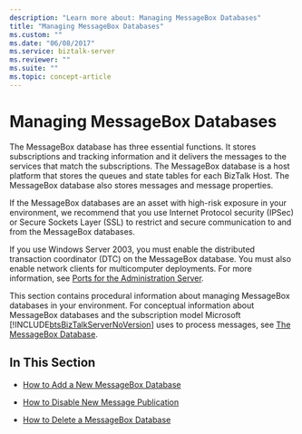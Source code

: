 ```yaml
---
description: "Learn more about: Managing MessageBox Databases"
title: "Managing MessageBox Databases"
ms.custom: ""
ms.date: "06/08/2017"
ms.service: biztalk-server
ms.reviewer: ""
ms.suite: ""
ms.topic: concept-article
---
```

# Managing MessageBox Databases
The MessageBox database has three essential functions. It stores subscriptions and tracking information and it delivers the messages to the services that match the subscriptions. The MessageBox database is a host platform that stores the queues and state tables for each BizTalk Host. The MessageBox database also stores messages and message properties.  
  
 If the MessageBox databases are an asset with high-risk exposure in your environment, we recommend that you use Internet Protocol security (IPSec) or Secure Sockets Layer (SSL) to restrict and secure communication to and from the MessageBox databases.  
  
 If you use Windows Server 2003, you must enable the distributed transaction coordinator (DTC) on the MessageBox database. You must also enable network clients for multicomputer deployments. For more information, see [Ports for the Administration Server](../core/ports-for-the-administration-server.md).  
  
 This section contains procedural information about managing MessageBox databases in your environment. For conceptual information about MessageBox databases and the subscription model Microsoft [!INCLUDE[btsBizTalkServerNoVersion](../includes/btsbiztalkservernoversion-md.md)] uses to process messages, see [The MessageBox Database](../core/the-messagebox-database.md).  
  
## In This Section  
  
-   [How to Add a New MessageBox Database](../core/how-to-add-a-new-messagebox-database.md)  
  
-   [How to Disable New Message Publication](../core/how-to-disable-new-message-publication.md)  
  
-   [How to Delete a MessageBox Database](../core/how-to-delete-a-messagebox-database.md)
